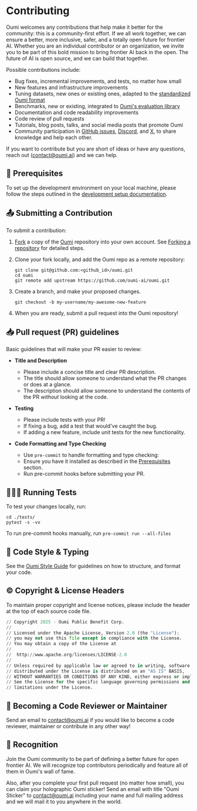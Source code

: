 # Contributing

Oumi welcomes any contributions that help make it better for the community: this is a community-first effort. If we all work together, we can ensure a better, more inclusive, safer, and a totally open future for frontier AI. Whether you are an individual contributor or an organization, we invite you to be part of this bold mission to bring frontier AI back in the open. The future of AI is open source, and we can build that together.

Possible contributions include:

* Bug fixes, incremental improvements, and tests, no matter how small
* New features and infrastructure improvements
* Tuning datasets, new ones or existing ones, adapted to the [standardized Oumi format](/resources/datasets/data_formats)
* Benchmarks, new or existing, integrated to [Oumi's evaluation library](https://oumi.ai/docs/latest/user_guides/evaluate/evaluate.html)
* Documentation and code readability improvements
* Code review of pull requests
* Tutorials, blog posts, talks, and social media posts that promote Oumi
* Community participation in [GitHub issues](https://github.com/oumi-ai/oumi/issues), [Discord](https://discord.gg/oumi), and [X](https://x.com/Oumi_PBC), to share knowledge and help each other.

If you want to contribute but you are short of ideas or have any questions, reach out (<contact@oumi.ai>) and we can help.

## 📢 Prerequisites

To set up the development environment on your local machine, please follow the steps outlined in the [development setup documentation](/development/dev_setup).

## 📤 Submitting a Contribution

To submit a contribution:

1. [Fork](https://docs.github.com/en/pull-requests/collaborating-with-pull-requests/working-with-forks/fork-a-repo)
a copy of the [Oumi](https://github.com/oumi-ai/oumi) repository into your own account.
See [Forking a repository](https://docs.github.com/en/pull-requests/collaborating-with-pull-requests/working-with-forks/fork-a-repo#forking-a-repository)
for detailed steps.
2. Clone your fork locally, and add the Oumi repo as a remote repository:

    ```shell
    git clone git@github.com:<github_id>/oumi.git
    cd oumi
    git remote add upstream https://github.com/oumi-ai/oumi.git
    ```

3. Create a branch, and make your proposed changes.

    ```shell
    git checkout -b my-username/my-awesome-new-feature
    ```

4. When you are ready, submit a pull request into the Oumi repository!

## 📥 Pull request (PR) guidelines

Basic guidelines that will make your PR easier to review:

* **Title and Description**
  * Please include a concise title and clear PR description.
  * The title should allow someone to understand what the PR changes or does at a glance.
  * The description should allow someone to understand the contents of the PR *without* looking at the code.

* **Testing**
  * Please include tests with your PR!
  * If fixing a bug, add a test that would've caught the bug.
  * If adding a new feature, include unit tests for the new functionality.

* **Code Formatting and Type Checking**
  * Use `pre-commit` to handle formatting and type checking:
  * Ensure you have it installed as described in the [Prerequisites](#prerequisites) section.
  * Run pre-commit hooks before submitting your PR.

## 🏃🏽‍♀️ Running Tests

To test your changes locally, run:

```shell
cd ./tests/
pytest -s -vv
```

To run pre-commit hooks manually, run `pre-commit run --all-files`

## 🎩 Code Style & Typing

See the [Oumi Style Guide](style_guide.md) for guidelines on how to structure, and format your code.

## ©️ Copyright & License Headers

To maintain proper copyright and license notices, please include the header at the top of each source code file.

```python
// Copyright 2025 - Oumi Public Benefit Corp.
//
// Licensed under the Apache License, Version 2.0 (the "License");
// you may not use this file except in compliance with the License.
// You may obtain a copy of the License at
//
//  http://www.apache.org/licenses/LICENSE-2.0
//
// Unless required by applicable law or agreed to in writing, software
// distributed under the License is distributed on an "AS IS" BASIS,
// WITHOUT WARRANTIES OR CONDITIONS OF ANY KIND, either express or implied.
// See the License for the specific language governing permissions and
// limitations under the License.
```

## 🔗 Becoming a Code Reviewer or Maintainer

Send an email to <contact@oumi.ai> if you would like to become a code reviewer, maintainer or contribute in any other way!

## 🏅 Recognition

Join the Oumi community to be part of defining a better future for open frontier AI. We will recognize top contributors periodically and feature all of them in Oumi's wall of fame.

Also, after you complete your first pull request (no matter how small), you can claim your holographic Oumi sticker! Send an email with title "Oumi Sticker" to <contact@oumi.ai> including your name and full mailing address and we will mail it to you anywhere in the world.
